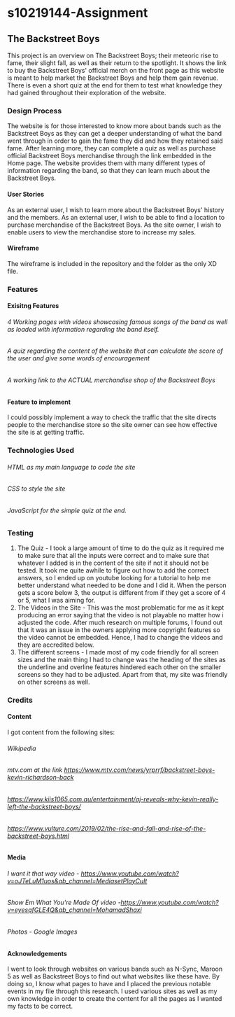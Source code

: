 # s10219144-Assignment

## The Backstreet Boys

This project is an overview on The Backstreet Boys; their meteoric rise to fame, their slight fall, as well as their return to the spotlight. It shows the link to buy the Backstreet Boys' official merch on the front page as this website is meant to help market the Backstreet Boys and help them gain revenue. There is even a short quiz at the end for them to test what knowledge they had gained throughout their exploration of the website.

### Design Process

The website is for those interested to know more about bands such as the Backstreet Boys as they can get a deeper understanding of what the band went through in order to gain the fame they did and how they retained said fame. After learning more, they can complete a quiz as well as purchase official Backstreet Boys merchandise through the link embedded in the Home page. The website provides them with many different types of information regarding the band, so that they can learn much about the Backstreet Boys.

#### User Stories

As an external user, I wish to learn more about the Backstreet Boys' history and the members.
As an external user, I wish to be able to find a location to purchase merchandise of the Backstreet Boys.
As the site owner, I wish to enable users to view the merchandise store to increase my sales.

#### Wireframe

The wireframe is included in the repository and the folder as the only XD file.

### Features

#### Exisitng Features

###### 4 Working pages with videos showcasing famous songs of the band as well as loaded with information regarding the band itself.

###### A quiz regarding the content of the website that can calculate the score of the user and give some words of encouragement

###### A working link to the ACTUAL merchandise shop of the Backstreet Boys

#### Feature to implement

I could possibly implement a way to check the traffic that the site directs people to the merchandise store so the site owner can see how effective the site is at getting traffic.

### Technologies Used

###### HTML as my main language to code the site

###### CSS to style the site

###### JavaScript for the simple quiz at the end.

### Testing

1. The Quiz - I took a large amount of time to do the quiz as it required me to make sure that all the inputs were correct and to make sure that whatever I added is in the content of the site if not it should not be tested. It took me quite awhile to figure out how to add the correct answers, so I ended up on youtube looking for a tutorial to help me better understand what needed to be done and I did it. When the person gets a score below 3, the output is different from if they get a score of 4 or 5, what I was aiming for.
2. The Videos in the Site - This was the most problematic for me as it kept producing an error saying that the video is not playable no matter how i adjusted the code. After much research on multiple forums, I found out that it was an issue in the owners applying more copyright features so the video cannot be embedded. Hence, I had to change the videos and they are accredited below.
3. The different screens - I made most of my code friendly for all screen sizes and the main thing I had to change was the heading of the sites as the underline and overline features hindered each other on the smaller screens so they had to be adjusted. Apart from that, my site was friendly on other screens as well.

### Credits

#### Content

I got content from the following sites:

###### Wikipedia

###### mtv.com at the link https://www.mtv.com/news/yrprrf/backstreet-boys-kevin-richardson-back

###### https://www.kiis1065.com.au/entertainment/aj-reveals-why-kevin-really-left-the-backstreet-boys/

###### https://www.vulture.com/2019/02/the-rise-and-fall-and-rise-of-the-backstreet-boys.html

#### Media

###### I want it that way video - https://www.youtube.com/watch?v=oJTeLuM1uos&ab_channel=MediasetPlayCult

###### Show Em What You're Made Of video -https://www.youtube.com/watch?v=eyesqfGLE4Q&ab_channel=MohamadShaxi

###### Photos - Google Images

#### Acknowledgements

I went to look through websites on various bands such as N-Sync, Maroon 5 as well as Backstreet Boys to find out what websites like these have.
By doing so, I know what pages to have and I placed the previous notable events in my file through this research.
I used various sites as well as my own knowledge in order to create the content for all the pages as I wanted my facts to be correct.
